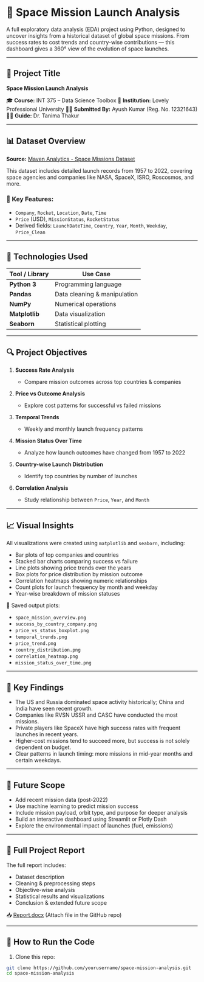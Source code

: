 # 🚀 Space Mission Launch Analysis

A full exploratory data analysis (EDA) project using Python, designed to uncover insights from a historical dataset of global space missions.
From success rates to cost trends and country-wise contributions — this dashboard gives a 360° view of the evolution of space launches.

---

## 📁 Project Title

**Space Mission Launch Analysis**

🎓 **Course:** INT 375 – Data Science Toolbox
🏫 **Institution:** Lovely Professional University
👨‍🎓 **Submitted By:** Ayush Kumar (Reg. No. 12321643)
👩‍🏫 **Guide:** Dr. Tanima Thakur

---

## 📊 Dataset Overview

**Source:** [Maven Analytics - Space Missions Dataset](https://www.mavenanalytics.io/data-playground/dataset/space-missions/)

This dataset includes detailed launch records from 1957 to 2022, covering space agencies and companies like NASA, SpaceX, ISRO, Roscosmos, and more.

### 🔑 Key Features:

- `Company`, `Rocket`, `Location`, `Date`, `Time`
- `Price` (USD), `MissionStatus`, `RocketStatus`
- Derived fields: `LaunchDateTime`, `Country`, `Year`, `Month`, `Weekday`, `Price_Clean`

---

## 🧪 Technologies Used

| Tool / Library       | Use Case                     |
| -------------------- | ---------------------------- |
| **Python 3**   | Programming language         |
| **Pandas**     | Data cleaning & manipulation |
| **NumPy**      | Numerical operations         |
| **Matplotlib** | Data visualization           |
| **Seaborn**    | Statistical plotting         |

---

## 🔍 Project Objectives

1. **Success Rate Analysis**

   - Compare mission outcomes across top countries & companies
2. **Price vs Outcome Analysis**

   - Explore cost patterns for successful vs failed missions
3. **Temporal Trends**

   - Weekly and monthly launch frequency patterns
4. **Mission Status Over Time**

   - Analyze how launch outcomes have changed from 1957 to 2022
5. **Country-wise Launch Distribution**

   - Identify top countries by number of launches
6. **Correlation Analysis**

   - Study relationship between `Price`, `Year`, and `Month`

---

## 📈 Visual Insights

All visualizations were created using `matplotlib` and `seaborn`, including:

- Bar plots of top companies and countries
- Stacked bar charts comparing success vs failure
- Line plots showing price trends over the years
- Box plots for price distribution by mission outcome
- Correlation heatmaps showing numeric relationships
- Count plots for launch frequency by month and weekday
- Year-wise breakdown of mission statuses

📂 Saved output plots:

- `space_mission_overview.png`
- `success_by_country_company.png`
- `price_vs_status_boxplot.png`
- `temporal_trends.png`
- `price_trend.png`
- `country_distribution.png`
- `correlation_heatmap.png`
- `mission_status_over_time.png`

---

## 📘 Key Findings

- The US and Russia dominated space activity historically; China and India have seen recent growth.
- Companies like RVSN USSR and CASC have conducted the most missions.
- Private players like SpaceX have high success rates with frequent launches in recent years.
- Higher-cost missions tend to succeed more, but success is not solely dependent on budget.
- Clear patterns in launch timing: more missions in mid-year months and certain weekdays.

---

## 🔮 Future Scope

- Add recent mission data (post-2022)
- Use machine learning to predict mission success
- Include mission payload, orbit type, and purpose for deeper analysis
- Build an interactive dashboard using Streamlit or Plotly Dash
- Explore the environmental impact of launches (fuel, emissions)

---

## 📄 Full Project Report

The full report includes:

- Dataset description
- Cleaning & preprocessing steps
- Objective-wise analysis
- Statistical results and visualizations
- Conclusion & extended future scope

📥 [Report.docx]() (Attach file in the GitHub repo)

---

## 📌 How to Run the Code

1. Clone this repo:

```bash
git clone https://github.com/yourusername/space-mission-analysis.git
cd space-mission-analysis
```
